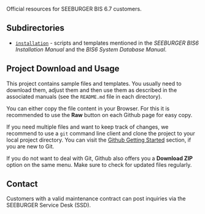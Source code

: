 Official resources for SEEBURGER BIS 6.7 customers.

## Subdirectories

* [`installation`](installation/) - scripts and templates mentioned in the *SEEBURGER BIS6 Installation Manual* and the *BIS6 System Database Manual*.

## Project Download and Usage

This project contains sample files and templates. You usually need to download them, adjust them and then use them as described in the associated manuals (see the `README.md` file in each directory).

You can either copy the file content in your Browser. For this it is recommended to use the **Raw** button on each Github page for easy copy.

If you need multiple files and want to keep track of changes, we recommend to use a `git` command line client and clone the project to your local project directory. You can visit the [Github Getting Started](https://docs.github.com/en/get-started/getting-started-with-git/about-remote-repositories) section, if you are new to Git.

If you do not want to deal with Git, Github also offers you a **Download ZIP** option on the same menu. Make sure to check for updated files regularly.

## Contact

Customers with a valid maintenance contract can post inquiries via the SEEBURGER Service Desk (SSD).